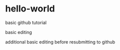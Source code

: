 # hello-world
basic github tutorial

basic editing

additional basic editing before resubmitting to github
